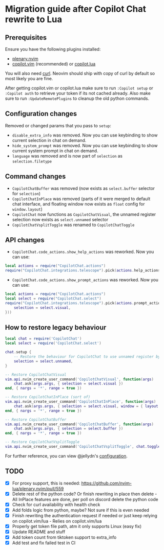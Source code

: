 # Migration guide after Copilot Chat rewrite to Lua

## Prerequisites

Ensure you have the following plugins installed:

- [plenary.nvim](https://github.com/nvim-lua/plenary.nvim)
- [copilot.vim](https://github.com/github/copilot.vim) (recommended) or [copilot.lua](https://github.com/zbirenbaum/copilot.lua)

You will also need [curl](https://curl.se/). Neovim should ship with copy of curl by default so most likely you are fine.

After getting copilot.vim or copilot.lua make sure to run `:Copilot setup` or `:Copilot auth` to retrieve your token if its not cached already.
Also make sure to run `:UpdateRemotePlugins` to cleanup the old python commands.

## Configuration changes

Removed or changed params that you pass to `setup`:

- `disable_extra_info` was removed. Now you can use keybinding to show current selection in chat on demand.
- `hide_system_prompt` was removed. Now you can use keybinding to show current system prompt in chat on demand.
- `language` was removed and is now part of `selection` as `selection.filetype`

## Command changes

- `CopilotChatBuffer` was removed (now exists as `select.buffer` selector for `selection`)
- `CopilotChatInPlace` was removed (parts of it were merged to default chat interface, and floating window now exists as `float` config for `window.layout`)
- `CopilotChat` now functions as `CopilotChatVisual`, the unnamed register selection now exists as `select.unnamed` selector
- `CopilotChatVsplitToggle` was renamed to `CopilotChatToggle`

## API changes

- `CopilotChat.code_actions.show_help_actions` was reworked. Now you can use:

```lua
local actions = require("CopilotChat.actions")
require("CopilotChat.integrations.telescope").pick(actions.help_actions())
```

- `CopilotChat.code_actions.show_prompt_actions` was reworked. Now you can use:

```lua
local actions = require("CopilotChat.actions")
local select = require("CopilotChat.select")
require("CopilotChat.integrations.telescope").pick(actions.prompt_actions({
    selection = select.visual,
}))
```

## How to restore legacy behaviour

```lua
local chat = require('CopilotChat')
local select = require('CopilotChat.select')

chat.setup {
    -- Restore the behaviour for CopilotChat to use unnamed register by default
    selection = select.unnamed,
}

-- Restore CopilotChatVisual
vim.api.nvim_create_user_command('CopilotChatVisual', function(args)
    chat.ask(args.args, { selection = select.visual })
end, { nargs = '*', range = true })

-- Restore CopilotChatInPlace (sort of)
vim.api.nvim_create_user_command('CopilotChatInPlace', function(args)
    chat.ask(args.args, { selection = select.visual, window = { layout = 'float' } })
end, { nargs = '*', range = true })

-- Restore CopilotChatBuffer
vim.api.nvim_create_user_command('CopilotChatBuffer', function(args)
    chat.ask(args.args, { selection = select.buffer })
end, { nargs = '*', range = true })

-- Restore CopilotChatVsplitToggle
vim.api.nvim_create_user_command('CopilotChatVsplitToggle', chat.toggle, {})
```

For further reference, you can view @jellydn's [configuration](https://github.com/jellydn/lazy-nvim-ide/blob/main/lua/plugins/extras/copilot-chat-v2.lua).

## TODO

- [x] For proxy support, this is needed: https://github.com/nvim-lua/plenary.nvim/pull/559
- [x] Delete rest of the python code? Or finish rewriting in place then delete - All InPlace features are done, per poll on discord delete the python code
- [x] Check for curl availability with health check
- [x] Add folds logic from python, maybe? Not sure if this is even needed
- [x] Finish rewriting the authentication request if needed or just keep relying on copilot.vim/lua - Relies on copilot.vim/lua
- [x] Properly get token file path, atm it only supports Linux (easy fix)
- [x] Update README and stuff
- [x] Add token count from tiktoken support to extra_info
- [x] Add test and fix failed test in CI
